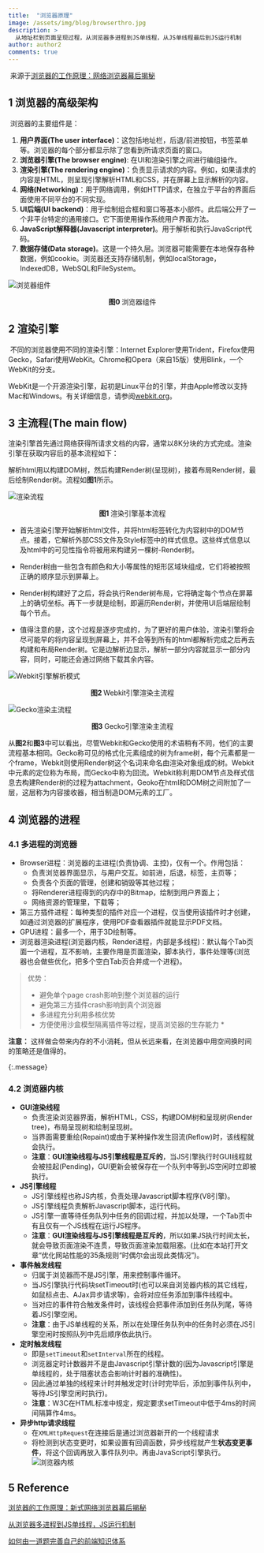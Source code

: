```yaml
---
title:  "浏览器原理"
image: /assets/img/blog/browserthro.jpg
description: >
  从地址栏到页面呈现过程，从浏览器多进程到JS单线程，从JS单线程最后到JS运行机制
author: author2
comments: true
---
```


​	来源于[浏览器的工作原理：网络浏览器幕后揭秘](https://www.html5rocks.com/zh/tutorials/internals/howbrowserswork/)

## 1 浏览器的高级架构

​	浏览器的主要组件是：

1. **用户界面(The user interface)**：这包括地址栏，后退/前进按钮，书签菜单等。浏览器的每个部分都显示除了您看到所请求页面的窗口。
2. **浏览器引擎(The browser engine)**: 在UI和渲染引擎之间进行编组操作。
3. **渲染引擎(The rendering engine)**：负责显示请求的内容。例如，如果请求的内容是HTML，则呈现引擎解析HTML和CSS，并在屏幕上显示解析的内容。
4. **网络(Networking)**：用于网络调用，例如HTTP请求，在独立于平台的界面后面使用不同平台的不同实现。
5. **UI后端(UI backend)**：用于绘制组合框和窗口等基本小部件。此后端公开了一个非平台特定的通用接口。它下面使用操作系统用户界面方法。
6. **JavaScript解释器(Javascript interpreter)**。用于解析和执行JavaScript代码。
7. **数据存储(Data storage)**。这是一个持久层。浏览器可能需要在本地保存各种数据，例如cookie。浏览器还支持存储机制，例如localStorage，IndexedDB，WebSQL和FileSystem。

![浏览器组件](https://www.html5rocks.com/en/tutorials/internals/howbrowserswork/layers.png)

<center><b>图0 </b>浏览器组件</center>

## 2 渲染引擎

​	不同的浏览器使用不同的渲染引擎：Internet Explorer使用Trident，Firefox使用Gecko，Safari使用WebKit。Chrome和Opera（来自15版）使用Blink，一个WebKit的分支。

​	WebKit是一个开源渲染引擎，起初是Linux平台的引擎，并由Apple修改以支持Mac和Windows。有关详细信息，请参阅[webkit.org](http://webkit.org/)。	

## 3 主流程(The main flow)

​	渲染引擎首先通过网络获得所请求文档的内容，通常以8K分块的方式完成。渲染引擎在获取内容后的基本流程如下：

​	解析html用以构建DOM树，然后构建Render树(呈现树)，接着布局Render树，最后绘制Render树。流程如**图1**所示。

![渲染流程](https://www.html5rocks.com/en/tutorials/internals/howbrowserswork/flow.png)

<center><b>图1 </b>渲染引擎基本流程</center>

- 首先渲染引擎开始解析html文件，并将html标签转化为内容树中的DOM节点。接着，它解析外部CSS文件及Style标签中的样式信息。这些样式信息以及html中的可见性指令将被用来构建另一棵树-Render树。

- Render树由一些包含有颜色和大小等属性的矩形区域块组成，它们将被按照正确的顺序显示到屏幕上。

- Render树构建好了之后，将会执行Render树布局，它将确定每个节点在屏幕上的确切坐标。再下一步就是绘制，即遍历Render树，并使用UI后端层绘制每个节点。

- 值得注意的是，这个过程是逐步完成的，为了更好的用户体验，渲染引擎将会尽可能早的将内容呈现到屏幕上，并不会等到所有的html都解析完成之后再去构建和布局Render树。它是边解析边显示，解析一部分内容就显示一部分内容，同时，可能还会通过网络下载其余内容。

![Webkit引擎解析模式](https://www.html5rocks.com/en/tutorials/internals/howbrowserswork/webkitflow.png)

<center><b>图2 </b>Webkit引擎渲染主流程</center>

![Gecko渲染主流程](https://www.html5rocks.com/en/tutorials/internals/howbrowserswork/image008.jpg)

<center><b>图3 </b>Gecko引擎渲染主流程</center>

​	从**图2**和**图3**中可以看出，尽管Webkit和Gecko使用的术语稍有不同，他们的主要流程基本相同。Gecko称可见的格式化元素组成的树为frame树，每个元素都是一个frame，Webkit则使用Render树这个名词来命名由渲染对象组成的树。Webkit中元素的定位称为布局，而Gecko中称为回流。Webkit称利用DOM节点及样式信息去构建Render树的过程为attachment，Geoko在html和DOM树之间附加了一层，这层称为内容接收器，相当制造DOM元素的工厂。

## 4 浏览器的进程

### 4.1 多进程的浏览器

* Browser进程：浏览器的主进程(负责协调、主控)，仅有一个。作用包括：
   - 负责浏览器界面显示，与用户交互。如前进，后退，标签，主页等；
   - 负责各个页面的管理，创建和销毁等其他过程；
   - 将Renderer进程得到的内存中的Bitmap，绘制到用户界面上；
   - 网络资源的管理里，下载等；
* 第三方插件进程：每种类型的插件对应一个进程，仅当使用该插件时才创建，如通过浏览器的扩展程序，使用PDF查看器插件就能显示PDF文档。
* GPU进程：最多一个，用于3D绘制等。
* 浏览器渲染进程(浏览器内核，Render进程，内部是多线程)：默认每个Tab页面一个进程，互不影响，主要作用是页面渲染，脚本执行，事件处理等(浏览器也会做些优化，把多个空白Tab页合并成一个进程)。

> 优势：
>
> + 避免单个page crash影响到整个浏览器的运行
> + 避免第三方插件crash影响到真个浏览器
> + 多进程充分利用多核优势
> + 方便使用沙盒模型隔离插件等过程，提高浏览器的生存能力 *

**注意：** 这样做会带来内存的不小消耗，但从长远来看，在浏览器中用空间换时间的策略还是值得的。

{:.message}

### 4.2 浏览器内核

+ **GUI渲染线程**
  - 负责渲染浏览器界面，解析HTML，CSS，构建DOM树和呈现树(Render tree)，布局呈现树和绘制呈现树。
  - 当界面需要重绘(Repaint)或由于某种操作发生回流(Reflow)时，该线程就会执行。
  - **注意**：**GUI渲染线程与JS引擎线程是互斥的**，当JS引擎执行时GUI线程就会被挂起(Pending)，GUI更新会被保存在一个队列中等到JS空闲时立即被执行。
+ **JS引擎线程**
  + JS引擎线程也称JS内核，负责处理Javascript脚本程序(V8引擎)。
  + JS引擎线程负责解析Javascript脚本，运行代码。
  + JS引擎一直等待任务队列中任务的回调过程，并加以处理，一个Tab页中有且仅有一个JS线程在运行JS程序。
  + **注意**：**GUI渲染线程与JS引擎线程是互斥的**，所以如果JS执行时间太长，就会导致页面渲染不连贯，导致页面渲染加载阻塞。(比如在本站打开文章“优化网站性能的35条规则“时偶尔会出现此类情况”)。
+ **事件触发线程**
  + 归属于浏览器而不是JS引擎，用来控制事件循环。
  + 当JS引擎执行代码块setTimeout时(也可以来自浏览器内核的其它线程，如鼠标点击、AJax异步请求等)，会将对应任务添加到事件线程中。
  + 当对应的事件符合触发条件时，该线程会把事件添加到任务队列尾，等待着JS引擎空闲。
  + **注意**：由于JS单线程的关系，所以在处理任务队列中的任务时必须在JS引擎空闲时按照队列中先后顺序依此执行。
+ **定时触发线程**
  + 即是`setTimeout`和`setInterval`所在的线程。
  + 浏览器定时计数器并不是由Javascript引擎计数的(因为Javascript引擎是单线程的，处于阻塞状态会影响计时器的准确性)。
  + 因此通过单独的线程来计时并触发定时(计时完毕后，添加到事件队列中，等待JS引擎空闲时执行)。
  + **注意**：W3C在HTML标准中规定，规定要求setTimeout中低于4ms的时间间隔算作4ms。
+ **异步http请求线程**
  + 在`XMLHttpRequest`在连接后是通过浏览器新开的一个线程请求
  + 将检测到状态变更时，如果设置有回调函数，异步线程就产生**状态变更事件**，将这个回调再放入事件队列中。再由JavaScript引擎执行。
![浏览器内核](https://user-gold-cdn.xitu.io/2018/1/21/1611938b2d39a5b2?imageslim)

## 5 Reference

[浏览器的工作原理：新式网络浏览器幕后揭秘](https://www.html5rocks.com/zh/tutorials/internals/howbrowserswork/)

[从浏览器多进程到JS单线程，JS运行机制](https://juejin.im/post/5a6547d0f265da3e283a1df7)

[如何由一道题完善自己的前端知识体系](http://www.dailichun.com/2018/03/12/whenyouenteraurl.html)